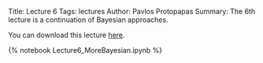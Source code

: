 Title: Lecture 6
Tags: lectures
Author: Pavlos Protopapas
Summary: The 6th lecture is a continuation of Bayesian approaches.


You can download this lecture [here]({filename}/../../notebooks/Lecture6_MoreBayesian.ipynb).

{% notebook Lecture6_MoreBayesian.ipynb  %}
